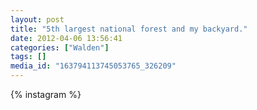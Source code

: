 ```yaml
---
layout: post
title: "5th largest national forest and my backyard."
date: 2012-04-06 13:56:41
categories: ["Walden"]
tags: []
media_id: "163794113745053765_326209"
---
```


{% instagram %}
